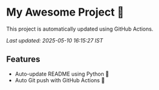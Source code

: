 # My Awesome Project 🚀

This project is automatically updated using GitHub Actions.

_Last updated: 2025-05-10 16:15:27 IST_

## Features
- Auto-update README using Python 🐍
- Auto Git push with GitHub Actions 🤖
